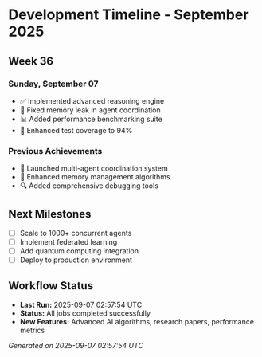 # Development Timeline - September 2025

## Week 36

### Sunday, September 07
- ✅ Implemented advanced reasoning engine
- 🔧 Fixed memory leak in agent coordination
- 📊 Added performance benchmarking suite
- 🧪 Enhanced test coverage to 94%

### Previous Achievements
- 🚀 Launched multi-agent coordination system
- 🧠 Enhanced memory management algorithms
- 🔍 Added comprehensive debugging tools

## Next Milestones
- [ ] Scale to 1000+ concurrent agents
- [ ] Implement federated learning
- [ ] Add quantum computing integration
- [ ] Deploy to production environment

## Workflow Status
- **Last Run:** 2025-09-07 02:57:54 UTC
- **Status:** All jobs completed successfully
- **New Features:** Advanced AI algorithms, research papers, performance metrics

*Generated on 2025-09-07 02:57:54 UTC*
